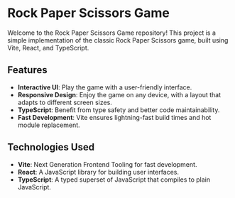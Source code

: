 # Rock Paper Scissors Game

Welcome to the Rock Paper Scissors Game repository! This project is a simple implementation of the classic Rock Paper Scissors game, built using Vite, React, and TypeScript.

## Features

- **Interactive UI**: Play the game with a user-friendly interface.
- **Responsive Design**: Enjoy the game on any device, with a layout that adapts to different screen sizes.
- **TypeScript**: Benefit from type safety and better code maintainability.
- **Fast Development**: Vite ensures lightning-fast build times and hot module replacement.

## Technologies Used

- **Vite**: Next Generation Frontend Tooling for fast development.
- **React**: A JavaScript library for building user interfaces.
- **TypeScript**: A typed superset of JavaScript that compiles to plain JavaScript.

